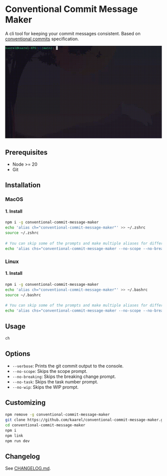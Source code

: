 # Conventional Commit Message Maker

A cli tool for keeping your commit messages consistent. Based on [conventional commits](https://www.conventionalcommits.org/en/v1.0.0/) specification.

![demo](https://github.com/kaareloun/conventional-commit-message-maker/blob/main/demo.gif?raw=true)

## Prerequisites

- Node >= 20
- Git

## Installation

### MacOS

#### 1. Install

```bash
npm i -g conventional-commit-message-maker
echo 'alias ch="conventional-commit-message-maker"' >> ~/.zshrc
source ~/.zshrc

# You can skip some of the prompts and make multiple aliases for different projects
echo 'alias chs="conventional-commit-message-maker --no-scope --no-breaking --no-task --no-wip"' >> ~/.zshrc
```

### Linux

#### 1. Install

```bash
npm i -g conventional-commit-message-maker
echo 'alias ch="conventional-commit-message-maker"' >> ~/.bashrc
source ~/.bashrc

# You can skip some of the prompts and make multiple aliases for different projects
echo 'alias chs="conventional-commit-message-maker --no-scope --no-breaking --no-task --no-wip"' >> ~/.bashrc
```

## Usage

```bash
ch
```

## Options

- `--verbose`: Prints the git commit output to the console.
- `--no-scope`: Skips the scope prompt.
- `--no-breaking`: Skips the breaking change prompt.
- `--no-task`: Skips the task number prompt.
- `--no-wip`: Skips the WIP prompt.

## Customizing

```bash
npm remove -g conventional-commit-message-maker
git clone https://github.com/kaarel/conventional-commit-message-maker.git
cd conventional-commit-message-maker
npm i
npm link
npm run dev
```

## Changelog

See [CHANGELOG.md](./CHANGELOG.md).
